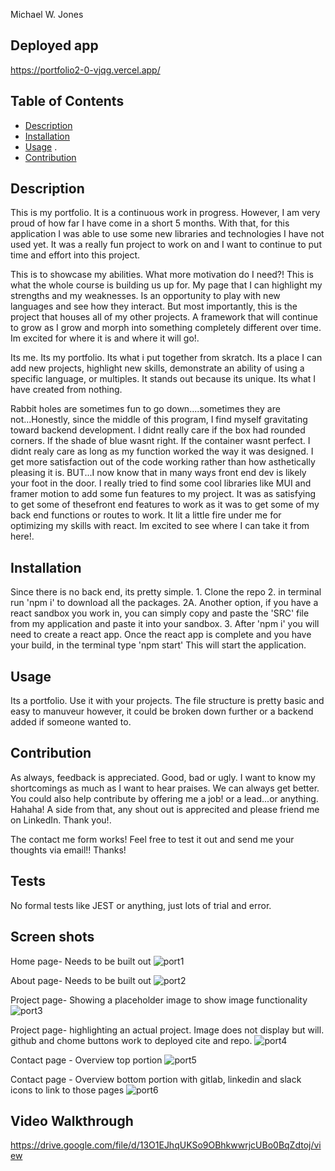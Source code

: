   Michael W. Jones 

  ## Deployed app

  https://portfolio2-0-vjqg.vercel.app/
  

  ## Table of Contents

  * [Description](#description)
  * [Installation](#installation)
  * [Usage](#usage)
  .
  * [Contribution](#contribution)
  
  ## Description 

  This is my portfolio. It is a continuous work in progress. However, I am very proud of how far I have come in a short 5 months.  With that, for this application I was able to use some new libraries and technologies I have not used yet. It was a really fun project to work on and I want to continue to put time and effort into this project. 

  This is to showcase my abilities. What more motivation do I need?! This is what the whole course is building us up for. My page that I can highlight my strengths and my weaknesses. Is an opportunity to play with new languages and see how they interact. But most importantly, this is the project that houses all of my other projects. A framework that will continue to grow as I grow and morph into something completely different over time. Im excited for where it is and where it will go!.

  Its me. Its my portfolio. Its what i put together from skratch. Its a place I can add new projects, highlight new skills, demonstrate an ability of using a specific language, or multiples. It stands out because its unique. Its what I have created from nothing. 

  Rabbit holes are sometimes fun to go down....sometimes they are not...Honestly, since the middle of this program, I find myself gravitating toward backend development. I didnt really care if the box had rounded corners. If the shade of blue wasnt right. If the container wasnt perfect. I didnt realy care as long as my function worked the way it was designed. I get more satisfaction out of the code working rather than how asthetically pleasing it is. BUT...I now know that in many ways front end dev is likely your foot in the door. I really tried to find some cool libraries like MUI and framer motion to add some fun features to my project. It was as satisfying to get some of thesefront end features to work as it was to get some of my back end functions or routes to work. It lit a little fire under me for optimizing my skills with react. Im excited to see where I can take it from here!.

 

  ## Installation
  Since there is no back end, its pretty simple. 1. Clone the repo 2. in terminal run 'npm i' to download all the packages. 2A. Another option, if you have a react sandbox you work in, you can simply copy and paste the 'SRC' file from my application and paste it into your sandbox. 3.  After 'npm i' you will need to create a react app. Once the react app is complete and you have your build, in the terminal type 'npm start' This will start the application.

  ## Usage

  Its a portfolio. Use it with your projects. The file structure is pretty basic and easy to manuveur however, it could be broken down further or a backend added if someone wanted to. 

  ## Contribution

  As always, feedback is appreciated. Good, bad or ugly. I want to know my shortcomings as much as I want to hear praises. We can always get better. You could also help contribute by offering me a job! or a lead...or anything. Hahaha! A side from that, any shout out is apprecited and please friend me on LinkedIn. Thank you!.

  The contact me form works! Feel free to test it out and send me your thoughts via email!! Thanks!

  ## Tests

  No formal tests like JEST or anything, just lots of trial and error. 

  ## Screen shots
  
  Home page- Needs to be built out
  ![port1](https://user-images.githubusercontent.com/97492542/191790761-1052c88b-085e-47a4-aeec-d1153cefda46.png)

  About page- Needs to be built out
  ![port2](https://user-images.githubusercontent.com/97492542/191790767-9114b9ed-cd9c-4ea8-bcba-0132a6c0dbee.png)

  Project page- Showing a placeholder image to show image functionality
  ![port3](https://user-images.githubusercontent.com/97492542/191790770-2914bb4f-cca0-4e80-a137-1f22f8dc9546.png)

  Project page- highlighting an actual project. Image does not display but will. github and chome buttons work to deployed cite and repo. 
  ![port4](https://user-images.githubusercontent.com/97492542/191790773-6789b0cb-34a4-4e22-9c56-9d35372cac23.png)

  Contact page - Overview top portion
  ![port5](https://user-images.githubusercontent.com/97492542/191790775-7ba35e04-cd5b-4c15-aa64-aa3d5a1ca834.png)

  Contact page - Overview bottom portion with gitlab, linkedin and slack icons to link to those pages
  ![port6](https://user-images.githubusercontent.com/97492542/191790780-be3074bc-73d9-4fe9-81f5-ccb05c9922c2.png)



  ## Video Walkthrough

  https://drive.google.com/file/d/13O1EJhqUKSo9OBhkwwrjcUBo0BqZdtoj/view



  
